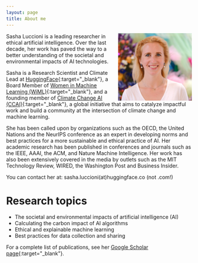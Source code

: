 ```yaml
---
layout: page
title: About me
---
```



 <img align="right" src="/assets/img/sasha-luccioni.png" alt="sasha luccioni" width="200"/>

Sasha Luccioni is a leading researcher in ethical artificial intelligence. Over the last decade, her work has paved the way to a better understanding of the societal and environmental impacts of AI technologies.

Sasha is a Research Scientist and Climate Lead at [HuggingFace](https://huggingface.co/){:target="_blank"}, a Board Member of [Women in Machine Learning (WiML)](wimlworkshop.org/){:target="_blank"}, and a founding member of [Climate Change AI (CCAI)](https://www.climatechange.ai/){:target="_blank"}, a global initiative that aims to catalyze impactful work and build a community at the intersection of climate change and machine learning.

She has been called upon by organizations such as the OECD, the United Nations and the NeurIPS conference as an expert in developing norms and best practices for a more sustainable and ethical practice of AI. Her academic research has been published in conferences and journals  such as the IEEE, AAAI, the ACM, and Nature Machine Intelligence. Her work has also been extensively covered in the media by outlets such as the MIT Technology Review, WIRED, the Washington Post and Business Insider.

You can contact her at: sasha.luccioni(at)huggingface.co (not .com!)


Research topics
======

* The societal and environmental impacts of artificial intelligence (AI)
* Calculating the carbon impact of AI algorithms
* Ethical and explainable machine learning
* Best practices for data collection and sharing

For a complete list of publications, see her [Google Scholar page](https://scholar.google.ca/citations?user=nP8cwkIAAAAJ){:target="_blank"}.
